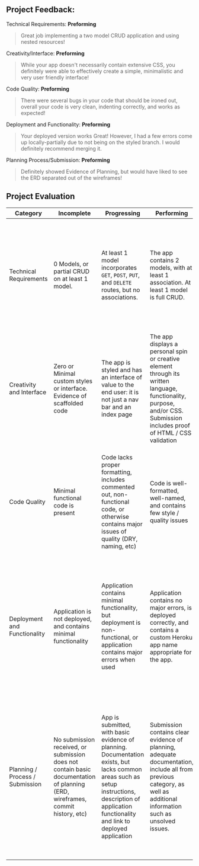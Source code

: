 ## Project Feedback:

Technical Requirements: **Preforming**

>Great job implementing a two model CRUD application and using nested resources!

Creativity/Interface: **Preforming**

>While your app doesn't necessarily contain extensive CSS, you definitely were able to effectively create a simple, minimalistic and very user friendly interface!


Code Quality: **Preforming**

>There were several bugs in your code that should be ironed out, overall your code is very clean, indenting correctly, and works as expected!

Deployment and Functionality: **Preforming**

>Your deployed version works Great! However, I had a few errors come up locally-partially due to not being on the styled branch. I would definitely recommend merging it.

Planning Process/Submission: **Preforming**

>Definitely showed Evidence of Planning, but would have liked to see the ERD separated out of the wireframes!

## Project Evaluation

| Category                        | Incomplete                               | Progressing                              | Performing                               | Excelling                                |
| ------------------------------- | ---------------------------------------- | ---------------------------------------- | ---------------------------------------- | ---------------------------------------- |
| Technical Requirements          | 0 Models, or partial CRUD on at least 1 model. | At least 1 model incorporates `GET`, `POST`, `PUT`, and `DELETE` routes, but no associations. | The app contains 2 models, with at least 1 association. At least 1 model is full CRUD. | Includes many well-structured models, and advanced functionality such as authorization, 3rd-party API integration, or other technology not covered in class |
| Creativity and Interface        | Zero or Minimal custom styles or interface. Evidence of scaffolded code | The app is styled and has an interface of value to the end user: it is not just a nav bar and an index page | The app displays a personal spin or creative element through its written language, functionality, purpose, and/or CSS. Submission includes proof of HTML / CSS validation | The app is fully responsive, incorporates outside technologies such as Flexbox.  App incorporates modern UI themes, and adds unique  flair. |
| Code Quality                    | Minimal functional code is present       | Code lacks proper formatting, includes commented out, non-functional code, or otherwise contains major issues of quality (DRY, naming, etc) | Code is well-formatted, well-named, and contains few style / quality issues | No major code quality issues, makes use of Ruby best practices appropriately, and follows techniques such as separation of concerns, abstraction, and encapsulation |
| Deployment and Functionality    | Application is not deployed, and contains minimal functionality | Application contains minimal functionality, but deployment is non-functional, or application contains major errors when used | Application contains no major errors, is deployed correctly, and contains a custom Heroku app name appropriate for the app. | App has advanced functionality that works with minimal errors, and may make use of advanced tools such as APIs, plugins, etc. App may be deployed to a service other than Heroku (e.g. Digital Ocean). |
| Planning / Process / Submission | No submission received, or submission does not contain basic documentation of planning (ERD, wireframes, commit history, etc) | App is submitted, with basic evidence of planning. Documentation exists, but lacks common areas such as setup instructions, description of application functionality and link to deployed application | Submission contains clear evidence of planning, adequate documentation, include all from previous category, as well as additional information such as unsolved issues. | Submission includes everything in previous category, as well as evidence of  planning tools, such as Trello, and, incorporates workflows such as feature branching, code review, github issue / user story tracking, and justification of technical decisions. |

